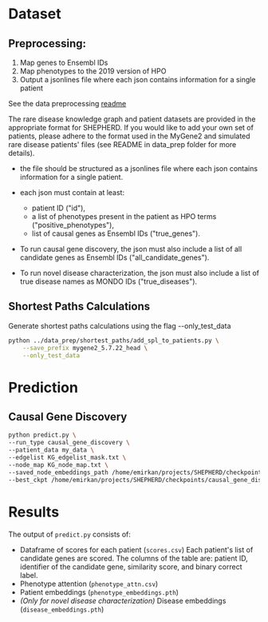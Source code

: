 # Dataset

## Preprocessing: 
1. Map genes to Ensembl IDs
2. Map phenotypes to the 2019 version of HPO
3. Output a jsonlines file where each json contains information for a single patient

See the data preprocessing [readme](https://github.com/mims-harvard/SHEPHERD/blob/main/data_prep/README.md)

The rare disease knowledge graph and patient datasets are provided in the appropriate format for SHEPHERD. If you would like to add your own set of patients, please adhere to the format used in the MyGene2 and simulated rare disease patients' files (see README in data_prep folder for more details).

- the file should be structured as a jsonlines file where each json contains information for a single patient.
- each json must contain at least:
	- patient ID ("id"),
	- a list of phenotypes present in the patient as HPO terms ("positive_phenotypes"),
	- list of causal genes as Ensembl IDs ("true_genes").
	
	
- To run causal gene discovery, the json must also include a list of all candidate genes as Ensembl IDs ("all_candidate_genes"). 
- To run novel disease characterization, the json must also include a list of true disease names as MONDO IDs ("true_diseases").

## Shortest Paths Calculations
Generate shortest paths calculations using the flag --only_test_data

```bash
python ../data_prep/shortest_paths/add_spl_to_patients.py \
    --save_prefix mygene2_5.7.22_head \
    --only_test_data
```


# Prediction

## Causal Gene Discovery

```bash
python predict.py \
--run_type causal_gene_discovery \
--patient_data my_data \
--edgelist KG_edgelist_mask.txt \
--node_map KG_node_map.txt \
--saved_node_embeddings_path /home/emirkan/projects/SHEPHERD/checkpoints/pretrain.ckpt \
--best_ckpt /home/emirkan/projects/SHEPHERD/checkpoints/causal_gene_discovery.ckpt 
```

# Results
The output of `predict.py` consists of:
- Dataframe of scores for each patient (`scores.csv`)
    Each patient's list of candidate genes are scored. The columns of the table are: patient ID, identifier of the candidate gene, similarity score, and binary correct label.
- Phenotype attention (`phenotype_attn.csv`)
- Patient embeddings (`phenotype_embeddings.pth`)
- *(Only for novel disease characterization)* Disease embeddings (`disease_embeddings.pth`)